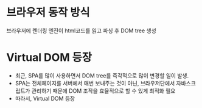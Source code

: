 # 브라우저 동작 방식
브라우저에 렌더링 엔진이 html코드를 읽고 파싱 후 DOM tree 생성


# Virtual DOM 등장
- 최근, SPA를 많이 사용하면서 DOM tree를 즉각적으로 많이 변경할 일이 발생.
- SPA는 전체페이지를 서버에서 매번 보내주는 것이 아닌, 브라우저단에서 자바스크립트가 관리하기 때문에 DOM 조작을 효율적으로 할 수 있게 최적화 필요
- 따라서, Virtual DOM 등장
